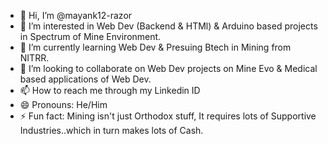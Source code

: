 - 👋 Hi, I’m @mayank12-razor
- 👀 I’m interested in Web Dev (Backend & HTMl) & Arduino based projects in Spectrum of Mine Environment.
- 🌱 I’m currently learning Web Dev & Presuing Btech in Mining from NITRR.
- 💞️ I’m looking to collaborate on Web Dev projects on Mine Evo & Medical based applications of Web Dev.
- 📫 How to reach me through my Linkedin ID
- 😄 Pronouns: He/Him
- ⚡ Fun fact: Mining isn't just Orthodox stuff, It requires lots of Supportive Industries..which in turn makes lots of Cash.

<!---
mayank12-razor/mayank12-razor is a ✨ special ✨ repository because its `README.md` (this file) appears on your GitHub profile.
You can click the Preview link to take a look at your changes.
--->
